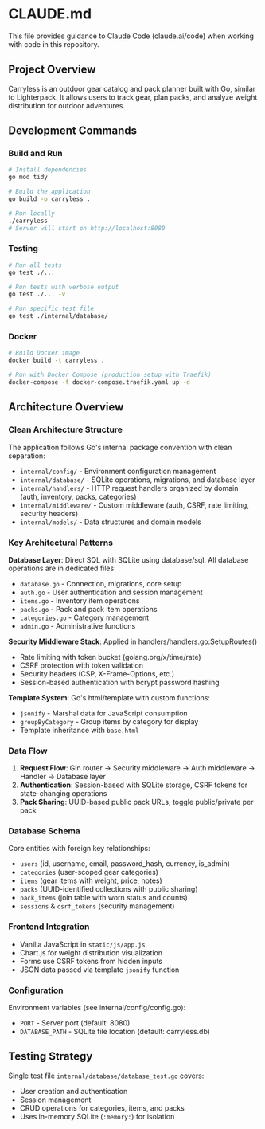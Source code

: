 # CLAUDE.md

This file provides guidance to Claude Code (claude.ai/code) when working with code in this repository.

## Project Overview

Carryless is an outdoor gear catalog and pack planner built with Go, similar to Lighterpack. It allows users to track gear, plan packs, and analyze weight distribution for outdoor adventures.

## Development Commands

### Build and Run
```bash
# Install dependencies
go mod tidy

# Build the application
go build -o carryless .

# Run locally
./carryless
# Server will start on http://localhost:8080
```

### Testing
```bash
# Run all tests
go test ./...

# Run tests with verbose output
go test ./... -v

# Run specific test file
go test ./internal/database/
```

### Docker
```bash
# Build Docker image
docker build -t carryless .

# Run with Docker Compose (production setup with Traefik)
docker-compose -f docker-compose.traefik.yaml up -d
```

## Architecture Overview

### Clean Architecture Structure
The application follows Go's internal package convention with clean separation:

- `internal/config/` - Environment configuration management
- `internal/database/` - SQLite operations, migrations, and database layer
- `internal/handlers/` - HTTP request handlers organized by domain (auth, inventory, packs, categories)
- `internal/middleware/` - Custom middleware (auth, CSRF, rate limiting, security headers)
- `internal/models/` - Data structures and domain models

### Key Architectural Patterns

**Database Layer**: Direct SQL with SQLite using database/sql. All database operations are in dedicated files:
- `database.go` - Connection, migrations, core setup
- `auth.go` - User authentication and session management
- `items.go` - Inventory item operations
- `packs.go` - Pack and pack item operations
- `categories.go` - Category management
- `admin.go` - Administrative functions

**Security Middleware Stack**: Applied in handlers/handlers.go:SetupRoutes()
- Rate limiting with token bucket (golang.org/x/time/rate)
- CSRF protection with token validation
- Security headers (CSP, X-Frame-Options, etc.)
- Session-based authentication with bcrypt password hashing

**Template System**: Go's html/template with custom functions:
- `jsonify` - Marshal data for JavaScript consumption
- `groupByCategory` - Group items by category for display
- Template inheritance with `base.html`

### Data Flow

1. **Request Flow**: Gin router → Security middleware → Auth middleware → Handler → Database layer
2. **Authentication**: Session-based with SQLite storage, CSRF tokens for state-changing operations
3. **Pack Sharing**: UUID-based public pack URLs, toggle public/private per pack

### Database Schema

Core entities with foreign key relationships:
- `users` (id, username, email, password_hash, currency, is_admin)
- `categories` (user-scoped gear categories)
- `items` (gear items with weight, price, notes)
- `packs` (UUID-identified collections with public sharing)
- `pack_items` (join table with worn status and counts)
- `sessions` & `csrf_tokens` (security management)

### Frontend Integration

- Vanilla JavaScript in `static/js/app.js`
- Chart.js for weight distribution visualization
- Forms use CSRF tokens from hidden inputs
- JSON data passed via template `jsonify` function

### Configuration

Environment variables (see internal/config/config.go):
- `PORT` - Server port (default: 8080)
- `DATABASE_PATH` - SQLite file location (default: carryless.db)

## Testing Strategy

Single test file `internal/database/database_test.go` covers:
- User creation and authentication
- Session management
- CRUD operations for categories, items, and packs
- Uses in-memory SQLite (`:memory:`) for isolation